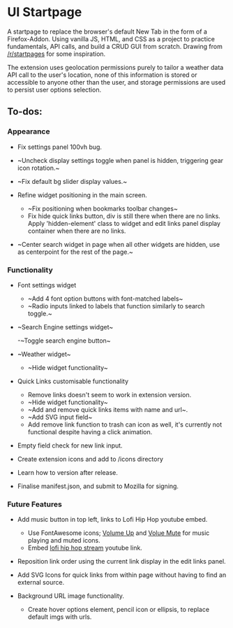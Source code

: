 # UI Startpage

A startpage to replace the browser's default New Tab in the form of a Firefox-Addon. Using vanilla JS, HTML, and CSS as a project to practice fundamentals, API calls, and build a CRUD GUI from scratch. Drawing from [/r/startpages](https://www.reddit.com/r/startpages/) for some inspiration.

The extension uses geolocation permissions purely to tailor a weather data API call to the user's location, none of this information is stored or accessible to anyone other than the user, and storage permissions are used to persist user options selection.

## To-dos:

### Appearance

-   Fix settings panel 100vh bug.
-   ~Uncheck display settings toggle when panel is hidden, triggering gear icon rotation.~
-   ~Fix default bg slider display values.~
-   Refine widget positioning in the main screen.

    -   ~Fix positioning when bookmarks toolbar changes~
    -   Fix hide quick links button, div is still there when there are no links. Apply 'hidden-element' class to widget and edit links panel display container when there are no links.

-   ~Center search widget in page when all other widgets are hidden, use as centerpoint for the rest of the page.~

### Functionality

-   Font settings widget

    -   ~Add 4 font option buttons with font-matched labels~
    -   ~Radio inputs linked to labels that function similarly to search toggle.~

-   ~Search Engine settings widget~

    -~Toggle search engine button~

-   ~Weather widget~

    -   ~Hide widget functionality~

-   Quick Links customisable functionality

    -   Remove links doesn't seem to work in extension version.
    -   ~Hide widget functionality~
    -   ~Add and remove quick links items with name and url~.
    -   ~Add SVG input field~
    -   Add remove link function to trash can icon as well, it's currently not functional despite having a click animation.

-   Empty field check for new link input.
-   Create extension icons and add to /icons directory
-   Learn how to version after release.
-   Finalise manifest.json, and submit to Mozilla for signing.

### Future Features

-   Add music button in top left, links to Lofi Hip Hop youtube embed.

    -   Use FontAwesome icons; [Volume Up](https://fontawesome.com/v5/icons/volume-up?s=solid) and [Volue Mute](https://fontawesome.com/v5/icons/volume-mute?s=solid) for music playing and muted icons.
    -   Embed [lofi hip hop stream](https://www.youtube.com/watch?v=jfKfPfyJRdk) youtube link.

-   Reposition link order using the current link display in the edit links panel.

-   Add SVG Icons for quick links from within page without having to find an external source.

-   Background URL image functionality.
    -   Create hover options element, pencil icon or ellipsis, to replace default imgs with urls.
